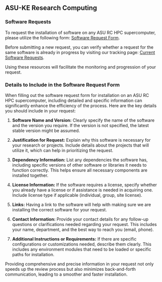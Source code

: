 ## ASU-KE Research Computing

### Software Requests

To request the installation of software on any ASU RC HPC supercomputer, please utilize the following form: [Software Request Form](https://github.com/ASU-KE/RC/issues/new?assignees=&labels=software%2Crequest&projects=&template=01-SoftwareRequest.yml).

Before submitting a new request, you can verify whether a request for the same software is already in progress by visiting our tracking page: [Current Software Requests](https://github.com/ASU-KE/RC/issues).

Using these resources will facilitate the monitoring and progression of your request.

### Details to Include in the Software Request Form

When filling out the software request form for installation on an ASU RC HPC supercomputer, including detailed and specific information can significantly enhance the efficiency of the process. Here are the key details you should include in your request:

1. **Software Name and Version:** Clearly specify the name of the software and the version you require. If the version is not specified, the latest stable version might be assumed.

2. **Justification for Request:** Explain why this software is necessary for your research or projects. Include details about the projects that will utilize it, which can help in prioritizing the request.

3. **Dependency Information:** List any dependencies the software has, including specific versions of other software or libraries it needs to function correctly. This helps ensure all necessary components are installed together.

4. **License Information:** If the software requires a license, specify whether you already have a license or if assistance is needed in acquiring one. Include license type if applicable (individual, group, site license).

5. **Links:** Having a link to the software will help with making sure we are installing the correct software for your request.

6. **Contact Information:** Provide your contact details for any follow-up questions or clarifications needed regarding your request. This includes your name, department, and the best way to reach you (email, phone).

7. **Additional Instructions or Requirements:** If there are specific configurations or customizations needed, describe them clearly. This includes any environment modules that need to be loaded or specific paths for installation.

Providing comprehensive and precise information in your request not only speeds up the review process but also minimizes back-and-forth communication, leading to a smoother and faster installation.